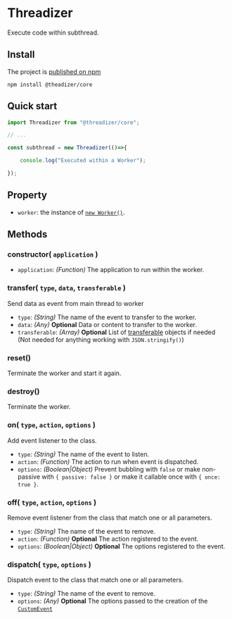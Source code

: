 # Threadizer

Execute code within subthread.

## Install
The project is [published on npm](https://www.npmjs.com/package/@threadizer/core)
```
npm install @theadizer/core
```

## Quick start
```javascript
import Threadizer from "@threadizer/core";

// ...

const subthread = new Threadizer(()=>{

	console.log("Executed within a Worker");

});

```

## Property

 - `worker`: the instance of [`new Worker()`](https://developer.mozilla.org/en-US/docs/Web/API/Worker/Worker).
 
## Methods

### constructor( `application` )
 - `application`: *(Function)* The application to run within the worker.

### transfer( `type`, `data`, `transferable` )
Send data as event from main thread to worker

 - `type`: *(String)* The name of the event to transfer to the worker.
 - `data`: *(Any)* **Optional** Data or content to transfer to the worker.
 - `transferable`: *(Array)* **Optional** List of [transferable](https://developer.mozilla.org/en-US/docs/Web/API/Transferable) objects if needed (Not needed for anything working with `JSON.stringify()`)

### reset()
Terminate the worker and start it again.

### destroy()
Terminate the worker.

### on( `type`, `action`, `options` )
Add event listener to the class.
 - `type`: *(String)* The name of the event to listen.
 - `action`: *(Function)* The action to run when event is dispatched.
 - `options`: *(Boolean|Object)* Prevent bubbling with `false` or make non-passive with `{ passive: false }` or make it callable once with `{ once: true }`.

### off( `type`, `action`, `options` )
Remove event listener from the class that match one or all parameters.
 - `type`: *(String)* The name of the event to remove.
 - `action`: *(Function)* **Optional** The action registered to the event.
 - `options`: *(Boolean|Object)* **Optional** The options registered to the event.

### dispatch( `type`, `options` )
Dispatch event to the class that match one or all parameters.
 - `type`: *(String)* The name of the event to remove.
 - `options`: *(Any)* **Optional** The options passed to the creation of the [`CustomEvent`](https://developer.mozilla.org/en-US/docs/Web/API/CustomEvent)
